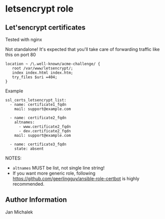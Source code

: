# letsencrypt role

## Let'sencrypt certificates

Tested with nginx

Not standalone! It's expected that you'll take care of
forwarding traffic like this on port 80

```
location ~ /\.well-known/acme-challenge/ {
   root /var/www/letsencrypt/;
   index index.html index.htm;
   try_files $uri =404;
}
```

Example

```
ssl_certs_letsencrypt_list:
  - name: certificate1_fqdn
    mail: support@example.com

  - name: certificate2_fqdn
    altnames:
      - www.certificate2_fqdn
      - dev.certificate2_fqdn
    mail: support@example.com

  - name: certificate3_fqdn
    state: absent
```

NOTES:
  - `altnames` MUST be list, not single line string!
  - If you want more generic role, following https://github.com/geerlingguy/ansible-role-certbot is highly recommended.


Author Information
------------------

Jan Michalek
